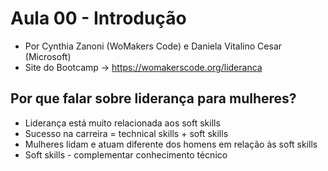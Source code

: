 # Aula 00 - Introdução
* Por Cynthia Zanoni (WoMakers Code) e Daniela Vitalino Cesar (Microsoft)
* Site do Bootcamp → https://womakerscode.org/lideranca

## Por que falar sobre liderança para mulheres?
* Liderança está muito relacionada aos soft skills
* Sucesso na carreira = technical skills + soft skills
* Mulheres lidam e atuam diferente dos homens em relação às soft skills
* Soft skills - complementar conhecimento técnico